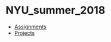 # NYU_summer_2018

* [Assignments](https://github.com/EricSchles/NYU_summer_2018/blob/master/assignments.md)
* [Projects](https://github.com/EricSchles/NYU_summer_2018/blob/master/Projects.md)